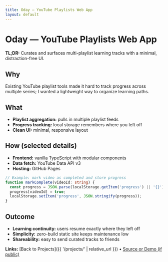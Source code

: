 ```yaml
---
title: Oday — YouTube Playlists Web App
layout: default
---
```


# Oday — YouTube Playlists Web App

**TL;DR:** Curates and surfaces multi-playlist learning tracks with a minimal, distraction-free UI.

## Why
Existing YouTube playlist tools made it hard to track progress across multiple series; I wanted a lightweight way to organize learning paths.

## What
- **Playlist aggregation:** pulls in multiple playlist feeds
- **Progress tracking:** local storage remembers where you left off
- **Clean UI:** minimal, responsive layout

## How (selected details)
- **Frontend:** vanilla TypeScript with modular components
- **Data fetch:** YouTube Data API v3
- **Hosting:** GitHub Pages

```ts
// Example: mark video as completed and store progress
function markComplete(videoId: string) {
  const progress = JSON.parse(localStorage.getItem('progress') || '{}');
  progress[videoId] = true;
  localStorage.setItem('progress', JSON.stringify(progress));
}
```

## Outcome

* **Learning continuity:** users resume exactly where they left off
* **Simplicity:** zero-build static site keeps maintenance low
* **Shareability:** easy to send curated tracks to friends

**Links:** [Back to Projects]({{ '/projects/' | relative_url }}) • [Source or Demo (if public)](https://example.com)
